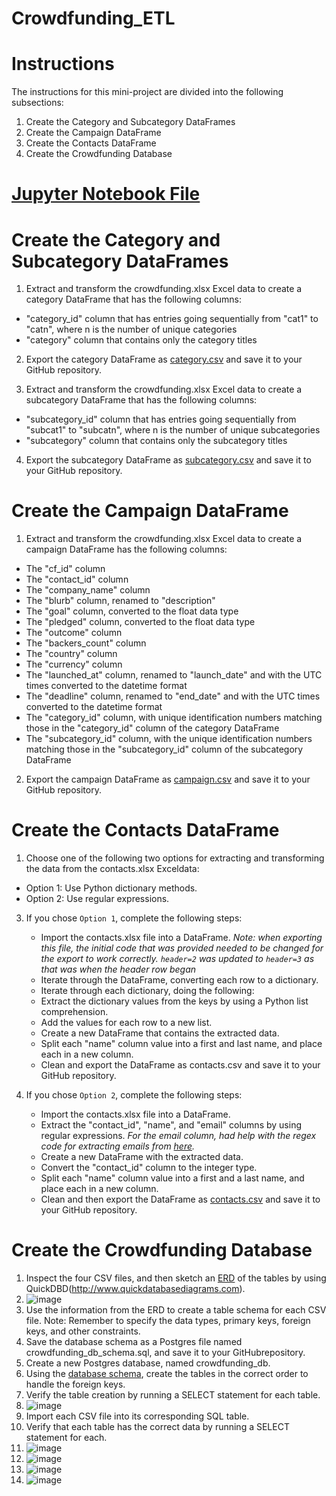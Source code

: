 # Crowdfunding_ETL


# Instructions
The instructions for this mini-project are divided into the following subsections:
  1. Create the Category and Subcategory DataFrames
  2. Create the Campaign DataFrame
  3. Create the Contacts DataFrame
  4. Create the Crowdfunding Database

# [Jupyter Notebook File](https://github.com/lvit001/Crowdfunding_ETL/blob/main/ETL_Mini_Project_LVitaioli_HShoberg.ipynb)
  
# Create the Category and Subcategory DataFrames
1. Extract and transform the crowdfunding.xlsx Excel data to create a category DataFrame that has the following columns:
  - "category_id" column that has entries going sequentially from "cat1" to "catn", where n is the number of unique categories
  - "category" column that contains only the category titles

2. Export the category DataFrame as [category.csv](https://github.com/lvit001/Crowdfunding_ETL/blob/main/Resources/category.csv) and save it to your GitHub repository.

3. Extract and transform the crowdfunding.xlsx Excel data to create a subcategory DataFrame that has the following columns:
  - "subcategory_id" column that has entries going sequentially from "subcat1" to "subcatn", where n is the number of unique subcategories
  - "subcategory" column that contains only the subcategory titles

4. Export the subcategory DataFrame as [subcategory.csv](https://github.com/lvit001/Crowdfunding_ETL/blob/main/Resources/subcategory.csv) and save it to your GitHub repository.

# Create the Campaign DataFrame
1. Extract and transform the crowdfunding.xlsx Excel data to create a campaign DataFrame has the following columns:
  - The "cf_id" column
  - The "contact_id" column
  - The "company_name" column
  - The "blurb" column, renamed to "description"
  - The "goal" column, converted to the float data type
  - The "pledged" column, converted to the float data type
  - The "outcome" column
  - The "backers_count" column
  - The "country" column
  - The "currency" column
  - The "launched_at" column, renamed to "launch_date" and with the UTC times converted to the datetime format
  - The "deadline" column, renamed to "end_date" and with the UTC times converted to the datetime format
  - The "category_id" column, with unique identification numbers matching those in the "category_id" column of the category DataFrame
  - The "subcategory_id" column, with the unique identification numbers matching those in the "subcategory_id" column of the subcategory DataFrame

2. Export the campaign DataFrame as [campaign.csv](https://github.com/lvit001/Crowdfunding_ETL/blob/main/Resources/campaign.csv) and save it to your GitHub repository.

# Create the Contacts DataFrame
1. Choose one of the following two options for extracting and transforming the data from the contacts.xlsx Exceldata:
  - Option 1: Use Python dictionary methods.
  - Option 2: Use regular expressions.

3. If you chose `Option 1`, complete the following steps:
   - Import the contacts.xlsx file into a DataFrame. _Note: when exporting this file, the initial code that was provided needed to be changed for the export to work correctly. `header=2` was updated to `header=3` as that was when the header row began_
   - Iterate through the DataFrame, converting each row to a dictionary.
   - Iterate through each dictionary, doing the following:
   - Extract the dictionary values from the keys by using a Python list comprehension.
   - Add the values for each row to a new list.
   - Create a new DataFrame that contains the extracted data.
   - Split each "name" column value into a first and last name, and place each in a new column.
   - Clean and export the DataFrame as contacts.csv and save it to your GitHub repository.

3. If you chose `Option 2`, complete the following steps:
   - Import the contacts.xlsx file into a DataFrame.
   - Extract the "contact_id", "name", and "email" columns by using regular expressions. _For the email column, had help with the regex code for extracting emails from [here](https://stackoverflow.com/questions/42407785/regex-extract-email-from-strings)._
   - Create a new DataFrame with the extracted data.
   - Convert the "contact_id" column to the integer type.
   - Split each "name" column value into a first and a last name, and place each in a new column.
   - Clean and then export the DataFrame as [contacts.csv](https://github.com/lvit001/Crowdfunding_ETL/blob/main/Resources/contacts.csv) and save it to your GitHub repository.

# Create the Crowdfunding Database

  1. Inspect the four CSV files, and then sketch an [ERD](https://github.com/lvit001/Crowdfunding_ETL/blob/main/Resources/ERD.png) of the tables by using QuickDBD(http://www.quickdatabasediagrams.com).
  2. ![image](https://github.com/lvit001/Crowdfunding_ETL/assets/140283164/4ee45501-f802-4818-b03c-790e36415994)
  3. Use the information from the ERD to create a table schema for each CSV file.
      Note: Remember to specify the data types, primary keys, foreign keys, and other constraints.
  4. Save the database schema as a Postgres file named crowdfunding_db_schema.sql, and save it to your GitHubrepository.
  5. Create a new Postgres database, named crowdfunding_db.
  6. Using the [database schema](https://github.com/lvit001/Crowdfunding_ETL/blob/main/Resources/crowdfunding_db_schema.sql), create the tables in the correct order to handle the foreign keys.
  7. Verify the table creation by running a SELECT statement for each table.
  8. ![image](https://github.com/lvit001/Crowdfunding_ETL/assets/140283164/d5c5dd86-eeb7-4c2f-8cf5-69e2a3d7483e)
  9. Import each CSV file into its corresponding SQL table.
  10. Verify that each table has the correct data by running a SELECT statement for each.
  11. ![image](https://github.com/lvit001/Crowdfunding_ETL/assets/140283164/8f614178-2f93-4618-b1a4-6c6e892e7c9a)
  12. ![image](https://github.com/lvit001/Crowdfunding_ETL/assets/140283164/b97d6892-b2de-42c7-b01d-19a0e379c0d6)
  13. ![image](https://github.com/lvit001/Crowdfunding_ETL/assets/140283164/ac7e6a53-520e-43ac-94b5-ab6878d492e2)
  14. ![image](https://github.com/lvit001/Crowdfunding_ETL/assets/140283164/8901767d-edad-48ef-b8e0-268136e925e8)





